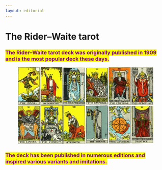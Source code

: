 ```yaml
---
layout: editorial
---
```


# The Rider–Waite tarot

<mark style="color:purple;"></mark>

### <mark style="color:purple;">The Rider–Waite tarot deck was originally published in 1909 and is the most popular deck these days.</mark>&#x20;

<mark style="color:purple;"></mark>

<figure><img src="../../../../../.gitbook/assets/Rider-Waite-Smith_deck-213d7571db434c06b4a8e33c3e67123e.webp" alt=""><figcaption></figcaption></figure>

### <mark style="color:purple;">The deck has been published in numerous editions and inspired various variants and imitations.</mark>

<mark style="color:purple;"></mark>

<mark style="color:purple;"></mark>
